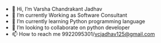- 👋 Hi, I’m Varsha Chandrakant Jadhav
- 🌱 I’m currently Working as Software Consultant
- 🌱 I’m currently learning Python programming language
- 👯 I’m looking to collaborate on python developer
- 📫 How to reach me 9922095301/vcjadhav125@gmail.com

<!---
Varshajadhav125/Varshajadhav125 is a ✨ special ✨ repository because its `README.md` (this file) appears on your GitHub profile.
You can click the Preview link to take a look at your changes.
--->
